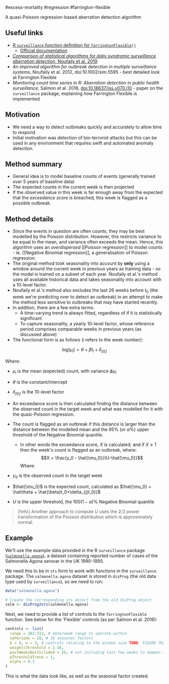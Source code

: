 #excess-mortality #regression #farrington-flexible

A quasi-Poisson regression-based aberration detection algorithm
## Useful links

- [R `surveillance` function definition for `farringtonFlexible()`](https://github.com/r-forge/surveillance/blob/master/pkg/R/farringtonFlexible.R)
	- [Official documentation](https://surveillance.r-forge.r-project.org/pkgdown/reference/farringtonFlexible.html)
- [*Comparison of statistical algorithms for daily syndromic surveillance aberration detection*, Noufaily et al. 2019](https://academic.oup.com/bioinformatics/article/35/17/3110/5301313#151566659)
- *An improved algorithm for outbreak detection in multiple surveillance systems*, Noufaily et al. 2012, doi:10.1002/sim.5595 - best detailed look at Farrington Flexible
- *Monitoring count time series in R: Aberration detection in public health surveillance*, Salmon et al. 2016, [doi:10.18637/jss.v070.i10](https://doi.org/10.18637/jss.v070.i10) - paper on the `surveillance` package, explaining how Farrington Flexible is implemented

## Motivation

- We need a way to detect outbreaks quickly and accurately to allow time to respond
- Initial motivation was detection of bio-terrorist attacks but this can be used in any environment that requires swift and automated anomaly detection.

## Method summary

- General idea is to model baseline counts of events (generally trained over 5 years of baseline data)
- The expected counts in the current week is then projected
- If the observed value in this week is far enough away from the expected that the *exceedance score* is breached, this week is flagged as a possible outbreak.

## Method details

- Since the events in question are often counts, they may be best modelled by the Poisson distribution. However, this restricts variance to be equal to the mean, and variance often exceeds the mean. Hence, this algorithm uses an *overdispersed* [[Poisson regression]] to model counts - ie. [[Negative Binomial regression]], a generalisation of Poisson regression.
- The original method took seasonality into account by **only** using a window around the current week in previous years as training data - so the model is trained on a subset of each year. Noufaily et al.'s method uses all available historical data and takes seasonality into account with a 10-level factor.
- Noufaily et al.'s method also excludes the last 26 weeks before $t_0$ (the week we're predicting over to detect an outbreak) in an attempt to make the method less sensitive to outbreaks that may have started recently.
- In addition, there are a few extra terms:
	- A time-varying trend is always fitted, regardless of if it is statistically significant
	- To capture seasonality, a yearly 10-level factor, whose reference period comprises comparable weeks in previous years (as discussed above)
- The functional form is as follows ($i$ refers to the week number):
 
$$log(\mu_i) = \theta + \beta t_i + \delta_{j(t_i)}$$

Where:
- $\mu_i$ is the mean (expected) count, with variance $\phi\mu_i$
- $\theta$ is the constant/intercept
- $\delta_{j(t_i)}$ is the 10-level factor

- An exceedance score is then calculated finding the distance between the observed count in the target week and what was modelled for it with the quasi-Poisson regression. 
- The count is flagged as an outbreak if this distance is larger than the distance between the modelled mean and the 95% (or $\alpha$%) upper threshold of the Negative Binomial quantile.
	- In other words the exceedance score, $X$ is calculated; and if $X \ge 1$ then the week's count is flagged as an outbreak, where:
$$X = \frac{y_0 - \hat{\mu_0}}{U-\hat{\mu_0}}$$
Where:
- $y_0$ is the observed count in the target week
- $\hat{\mu_0}$ is the expected count, calculated as $\hat{\mu_0} = \hat\theta + \hat{\beta}t_0+\delta_{j(t_0)}$
- $U$ is the upper threshold, the $100(1-\alpha)\%$ Negative Binomial quantile

> [!info]
> Another approach to compute *U* uses the 2/3 power transformation of the Poisson distribution which is approximately normal.
## Example

We'll use the example data provided in the R `surveillance` package ([`salmonella.agona`](https://rdrr.io/cran/surveillance/man/salmonella.agona.html)), a dataset containing reported number of cases of the Salmonella Agona serovar in the UK 1990-1995.

We need this to be in `sts` form to work with functions in the `surveillance` package. The `salmonella.agona` dataset is stored in `disProg` (the old data type used by `surveillance`), so we need to run:

```r
data("salmonella.agona")

# Create the corresponding sts object from the old disProg object
salm <- disProg2sts(salmonella.agona)
```

Next, we need to provide a list of controls to the `farringtonFlexible` function. See below for the 'Flexible' controls (as per Salmon et al. 2016):

```r
controls <- list(
  range = 282:312, # date/week range to operate within
  noPeriods = 10, # 10 seasonal factors
  b = 4, w = 3, # controls relating to the window size TODO: FIGURE THIS OUT
  weightsThreshold = 2.58,
  pastWeeksNotIncluded = 26, # not including last few weeks to dampen impact of recent epidemics
  pThresholdTrend = 1,
  alpha = 0.1
)
```

This is what the data look like, as well as the seasonal factor created.


